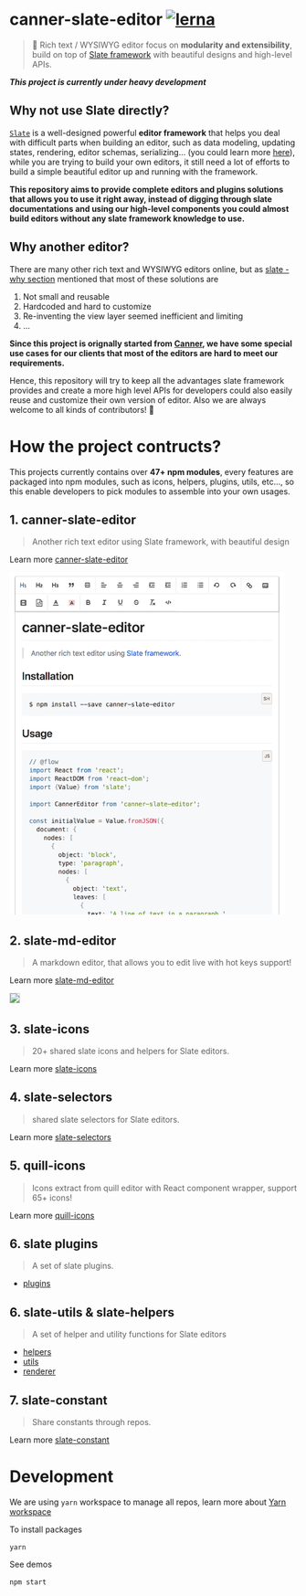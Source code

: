 # canner-slate-editor [![lerna](https://img.shields.io/badge/maintained%20with-lerna-cc00ff.svg)](https://lernajs.io/)
> 📝 Rich text / WYSIWYG editor focus on **modularity and extensibility**, build on top of [Slate framework](https://docs.slatejs.org) with beautiful designs and high-level APIs.

***This project is currently under heavy development***

## Why not use Slate directly?

[`Slate`](https://github.com/ianstormtaylor/slate) is a well-designed powerful **editor framework** that helps you deal with difficult parts when building an editor, such as data modeling, updating states, rendering, editor schemas, serializing... (you could learn more [here](https://github.com/ianstormtaylor/slate#why)), while you are trying to build your own editors, it still need a lot of efforts to build a simple beautiful editor up and running with the framework.

**This repository aims to provide complete editors and plugins solutions that allows you to use it right away, instead of digging through slate documentations and using our high-level components you could almost build editors without any slate framework knowledge to use.**

## Why another editor?

There are many other rich text and WYSIWYG editors online, but as [slate - why section](https://github.com/ianstormtaylor/slate#why) mentioned that most of these solutions are

1. Not small and reusable
2. Hardcoded and hard to customize
3. Re-inventing the view layer seemed inefficient and limiting
4. ...

**Since this project is orignally started from [Canner](https://github.com/Canner/canner), we have some special use cases for our clients that most of the editors are hard to meet our requirements.**

Hence, this repository will try to keep all the advantages slate framework provides and create a more high level APIs for developers could also easily reuse and customize their own version of editor. Also we are always welcome to all kinds of contributors! 🙌

# How the project contructs?

This projects currently contains over **47+ npm modules**, every features are packaged into npm modules, such as icons, helpers, plugins, utils, etc..., so this enable developers to pick modules to assemble into your own usages.

## 1. canner-slate-editor

> Another rich text editor using Slate framework, with beautiful design

Learn more [canner-slate-editor](./packages/editors/canner-slate-editor)

<img src="./docs/canner-slate-editor/demo.png" height="600px"/>


## 2. slate-md-editor

> A markdown editor, that allows you to edit live with hot keys support!

Learn more [slate-md-editor](./packages/editors/slate-md-editor)


<img src="https://i.imgur.com/OqQMMiC.gif" height="600px" style="border:1px solid #CCC;"/>

## 3. slate-icons

> 20+ shared slate icons and helpers for Slate editors.

Learn more [slate-icons](./packages/slate-icons)

## 4. slate-selectors

> shared slate selectors for Slate editors.

Learn more [slate-selectors](./packages/slate-selectors)

## 5. quill-icons

> Icons extract from quill editor with React component wrapper, support 65+ icons!

Learn more [quill-icons](./packages/quill-icons)

## 6. slate plugins

> A set of slate plugins.

- [plugins](./packages/plugins)

## 6. slate-utils & slate-helpers

> A set of helper and utility functions for Slate editors

- [helpers](./packages/helpers)
- [utils](./packages/utils)
- [renderer](./packages/renderer)

## 7. slate-constant

> Share constants through repos.

Learn more [slate-constant](./packages/slate-constant)

# Development

We are using `yarn` workspace to manage all repos, learn more about [Yarn workspace](https://yarnpkg.com/blog/2017/08/02/introducing-workspaces/)

To install packages

```
yarn
```

See demos

```
npm start
```
